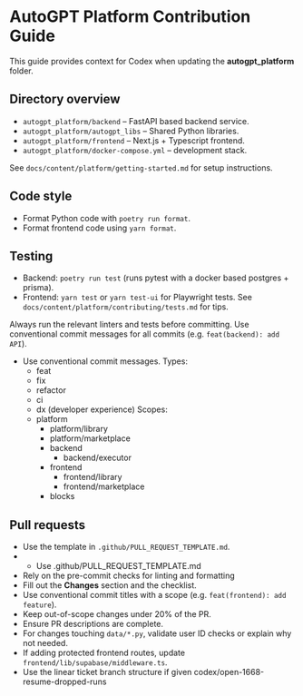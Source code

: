 # AutoGPT Platform Contribution Guide

This guide provides context for Codex when updating the **autogpt_platform** folder.

## Directory overview
- `autogpt_platform/backend` – FastAPI based backend service.
- `autogpt_platform/autogpt_libs` – Shared Python libraries.
- `autogpt_platform/frontend` – Next.js + Typescript frontend.
- `autogpt_platform/docker-compose.yml` – development stack.

See `docs/content/platform/getting-started.md` for setup instructions.

## Code style
- Format Python code with `poetry run format`.
- Format frontend code using `yarn format`.

## Testing
- Backend: `poetry run test` (runs pytest with a docker based postgres + prisma).
- Frontend: `yarn test` or `yarn test-ui` for Playwright tests. See `docs/content/platform/contributing/tests.md` for tips.

Always run the relevant linters and tests before committing.
Use conventional commit messages for all commits (e.g. `feat(backend): add API`).
- Use conventional commit messages.
  Types:
    - feat
    - fix
    - refactor
    - ci
    - dx (developer experience)
  Scopes:
    - platform
      - platform/library
      - platform/marketplace
      - backend
        - backend/executor
      - frontend
        - frontend/library
        - frontend/marketplace
      - blocks

## Pull requests
- Use the template in `.github/PULL_REQUEST_TEMPLATE.md`.
- - Use .github/PULL_REQUEST_TEMPLATE.md
- Rely on the pre-commit checks for linting and formatting
- Fill out the **Changes** section and the checklist.
- Use conventional commit titles with a scope (e.g. `feat(frontend): add feature`).
- Keep out-of-scope changes under 20% of the PR.
- Ensure PR descriptions are complete.
- For changes touching `data/*.py`, validate user ID checks or explain why not needed.
- If adding protected frontend routes, update `frontend/lib/supabase/middleware.ts`.
- Use the linear ticket branch structure if given codex/open-1668-resume-dropped-runs

